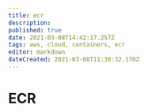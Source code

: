 ```yaml
---
title: ecr
description: 
published: true
date: 2021-03-08T14:42:17.257Z
tags: aws, cloud, containers, ecr
editor: markdown
dateCreated: 2021-03-08T11:38:32.170Z
---
```


# ECR